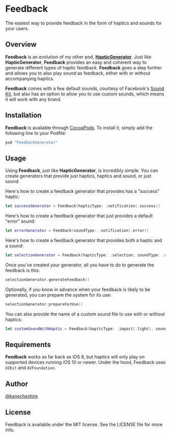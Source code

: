 # Feedback

The easiest way to provide feedback in the form of haptics and sounds for your users.

## Overview

**Feedback** is an evolution of my other pod, **[HapticGenerator](https://github.com/KaneCheshire/HapticGenerator)**. Just like **HapticGenerator**,
**Feedback** provides an easy and coherent way to generate different types of haptic feedback.
**Feedback** goes a step further and allows you to also play _sound_ as feedback, either with
or without accompanying haptics.

**Feedback** comes with a few default sounds, courtesy of Facebook's [Sound Kit](http://facebook.design/soundkit), but also has
an option to allow you to use custom sounds, which means it will work with any brand.

## Installation

**Feedback** is available through [CocoaPods](http://cocoapods.org). To install
it, simply add the following line to your Podfile:

```ruby
pod "FeedbackGenerator"
```

## Usage

Using **Feedback**, just like **HapticGenerator**, is incredibly simple. You can create generators that
provide just haptics, haptics and sound, or just sound.

Here's how to create a feedback generator that provides has a "success" haptic:

```swift
let successGenerator = Feedback(hapticType: .notification(.success))
```

Here's how to create a feedback generator that just provides a default "error" sound:
```swift
let errorGenerator = Feedback(soundType: .notification(.error))
```

Here's how to create a feedback generator that provides both a haptic and a sound:
```swift
let selectionGenerator = Feedback(hapticType: .selection, soundType: .selection)
```

Once you've created your generator, all you have to do to generate the feedback is this:

```swift
selectionGenerator.generateFeedback()
```

Optionally, if you know in advance when your feedback is likely to be generated, you
can prepare the system for its use:

```swift
selectionGenerator.prepareForUse()
```

You can also provide the name of a custom sound file to use with or without haptics:

```swift
let customSoundWithHaptic = Feedback(hapticType: .impact(.light), soundType: .custom(soundName: "customFileName", extension: "mp3"))
```

## Requirements

**Feedback** works as far back as iOS 8, but haptics will only play on supported devices running iOS 10 or newer.
Under the hood, Feedback uses `UIKit` and `AVFoundation`.

## Author

[@kanecheshire](https://twitter.com/kanecheshire)

## License

Feedback is available under the MIT license. See the LICENSE file for more info.
